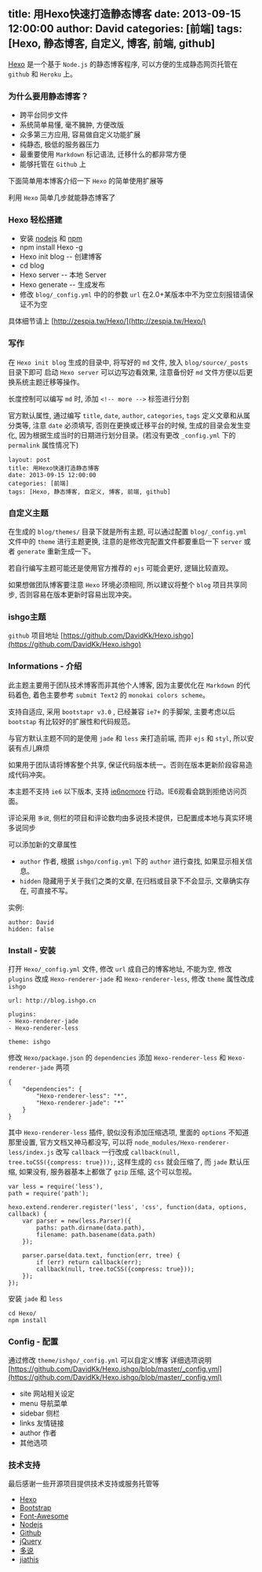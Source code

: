 title: 用Hexo快速打造静态博客
date: 2013-09-15 12:00:00
author: David
categories: [前端]
tags: [Hexo, 静态博客, 自定义, 博客, 前端, github]
---

[Hexo](http://zespia.tw/Hexo/) 是一个基于 `Node.js` 的静态博客程序, 可以方便的生成静态网页托管在 `github` 和 `Heroku` 上。

### 为什么要用静态博客？
- 跨平台同步文件
- 系统简单易懂, 毫不臃肿, 方便改版
- 众多第三方应用, 容易做自定义功能扩展
- 纯静态, 极低的服务器压力
- 最重要使用 `Markdown` 标记语法, 迁移什么的都非常方便
- 能够托管在 `Github` 上

下面简单用本博客介绍一下 `Hexo` 的简单使用扩展等

利用 `Hexo` 简单几步就能静态博客了

<!-- more -->

### Hexo 轻松搭建
- 安装 [nodejs](http://nodejs.org/) 和 [npm](https://npmjs.org/)
- npm install Hexo -g
- Hexo init blog -- 创建博客
- cd blog
- Hexo server -- 本地 Server
- Hexo generate -- 生成发布
- 修改 `blog/_config.yml` 中的的参数 `url` 在2.0+某版本中不为空立刻报错请保证不为空

具体细节请上 [http://zespia.tw/Hexo/](http://zespia.tw/Hexo/)


### 写作
在 `Hexo init blog` 生成的目录中, 将写好的 `md` 文件, 放入 `blog/source/_posts` 目录下即可
启动 `Hexo server` 可以边写边看效果, 注意备份好 `md` 文件方便以后更换系统主题迁移等操作。

长度控制可以编写 `md` 时, 添加 `<!-- more -->` 标签进行分割

官方默认属性, 通过编写 `title`, `date`, `author`, `categories`, `tags` 定义文章和从属分类等,
注意 `date` 必须填写, 否则在更换或迁移平台的时候, 生成的目录会发生变化,
因为根据生成当时的日期进行划分目录。(若没有更改 `_config.yml` 下的 `permalink` 属性情况下)
	
	layout: post
	title: 用Hexo快速打造静态博客
	date: 2013-09-15 12:00:00
	categories: [前端]
	tags: [Hexo, 静态博客, 自定义, 博客, 前端, github]


### 自定义主题
在生成的 `blog/themes/` 目录下就是所有主题, 可以通过配置 `blog/_config.yml` 文件中的 `theme` 进行主题更换, 注意的是修改完配置文件都要重启一下 `server` 或者 `generate` 重新生成一下。

若自行编写主题可能还是使用官方推荐的 `ejs` 可能会更好, 逻辑比较直观。

如果想做团队博客要注意 `Hexo` 环境必须相同, 所以建议将整个 `blog` 项目共享同步, 否则容易在版本更新时容易出现冲突。


### ishgo主题
`github` 项目地址 [https://github.com/DavidKk/Hexo.ishgo](https://github.com/DavidKk/Hexo.ishgo)


### Informations - 介绍
此主题主要用于团队技术博客而非其他个人博客, 因为主要优化在 `Markdown` 的代码着色, 着色主要参考 `submit Text2` 的 `monokai colors scheme`。

支持自适应, 采用 `bootstapr v3.0` , 已经兼容 `ie7+` 的手脚架, 主要考虑以后 `bootstap` 有比较好的扩展性和代码规范。

与官方默认主题不同的是使用 `jade` 和 `less` 来打造前端, 而非 `ejs` 和 `styl`, 所以安装有点儿麻烦

如果用于团队请将博客整个共享, 保证代码版本统一。否则在版本更新阶段容易造成代码冲突。

本主题不支持 `ie6` 以下版本, 支持 [ie6nomore](http://www.ie6nomore.com/) 行动。IE6观看会跳到拒绝访问页面。

评论采用 `多说`, 侧栏的项目和评论数均由多说技术提供，已配置成本地与真实环境多说同步

可以添加新的文章属性

- `author` 作者, 根据 `ishgo/config.yml` 下的 `author` 进行查找, 如果显示相关信息。
- `hidden` 隐藏用于关于我们之类的文章, 在归档或目录下不会显示, 文章确实存在, 可直接不写。

实例:

	author: David
	hidden: false


### Install - 安装

打开 `Hexo/_config.yml` 文件,
修改 `url` 成自己的博客地址, 不能为空,
修改 `plugins` 改成 `Hexo-renderer-jade` 和 `Hexo-renderer-less`,
修改 `theme` 属性改成 `ishgo`

	url: http://blog.ishgo.cn 
	
	plugins:
	- Hexo-renderer-jade
	- Hexo-renderer-less
	
	theme: ishgo
	
修改 `Hexo/package.json` 的 `dependencies` 添加 `Hexo-renderer-less` 和 `Hexo-renderer-jade` 两项

	{
		"dependencies": {
			"Hexo-renderer-less": "*",
			"Hexo-renderer-jade": "*"
		}
	}

其中 `Hexo-renderer-less` 插件, 貌似没有添加压缩选项, 里面的 `options` 不知道那里设置, 官方文档又神马都没写, 可以将 `node_modules/Hexo-renderer-less/index.js` 改写 `callback` 一行改成 `callback(null, tree.toCSS({compress: true}));`, 这样生成的 `css` 就会压缩了, 而 `jade` 默认压缩, 如果没有, 服务器基本上都做了 `gzip` 压缩, 这个可以忽视。

	var less = require('less'),
	path = require('path');

	hexo.extend.renderer.register('less', 'css', function(data, options, callback) {
		var parser = new(less.Parser)({
			paths: path.dirname(data.path),
			filename: path.basename(data.path)
		});

		parser.parse(data.text, function(err, tree) {
			if (err) return callback(err);
			callback(null, tree.toCSS({compress: true}));
		});
	});


安装 `jade` 和 `less`

	cd Hexo/
	npm install


### Config - 配置
通过修改 `theme/ishgo/_config.yml` 可以自定义博客
详细选项说明 [https://github.com/DavidKk/Hexo.ishgo/blob/master/_config.yml](https://github.com/DavidKk/Hexo.ishgo/blob/master/_config.yml)

- site 网站相关设定
- menu 导航菜单
- sidebar 侧栏
- links 友情链接
- author 作者
- 其他选项


### 技术支持
最后感谢一些开源项目提供技术支持或服务托管等

- [Hexo](http://zespia.tw/Hexo/)
- [Bootstrap](http://getbootstrap.com/)
- [Font-Awesome](http://fortawesome.github.io/Font-Awesome/)
- [Nodejs](http://nodejs.org/)
- [Github](github.com)
- [jQuery](http://jquery.com/)
- [多说](http://www.duoshuo.com/)
- [jiathis](http://www.jiathis.com/)